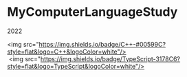 # MyComputerLanguageStudy
2022

 <img src="https://img.shields.io/badge/C++-#00599C?style=flat&logo=C++&logoColor=white"/>
 <img src="https://img.shields.io/badge/TypeScript-3178C6?style=flat&logo=TypeScript&logoColor=white"/>
